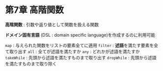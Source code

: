 # 第7章 高階関数

**高階関数** : 引数や返り値として関数を扱える関数

**ドメイン固有言語** (DSL : domain specific language)を作成するのに利用可能

`map` : 与えられた関数をリストの要素全てに適用
`filter` : **述語**を満たす要素を全て取り出す
`all` : 全てが述語を満たすか
`any` : どれかが述語を満たすか
`takeWhile` : 先頭から述語を満たすものまで取り出す
`dropWhile` : 先頭から述語を満たすものまで取り除く